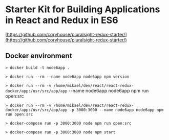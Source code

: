 # Starter Kit for Building Applications in React and Redux in ES6

[https://github.com/coryhouse/pluralsight-redux-starter/](https://github.com/coryhouse/pluralsight-redux-starter/)

## Docker environment

```> docker build -t node6app .```

```> docker run --rm --name node6app node6app npm version```

```> docker run --rm -v /home/mikael/dev/react/react-redux-docker/app:/usr/src/app/app``` --name node6app node6app npm run open:src

```> docker run --rm -v /home/mikael/dev/react/react-redux-docker/app:/usr/src/app/app -p 3000:3000 --name node6app node6app npm run open:src```

```> docker-compose run -p 3000:3000 node npm run open:src```

```> docker-compose run -p 3000:3000 node npm start```
